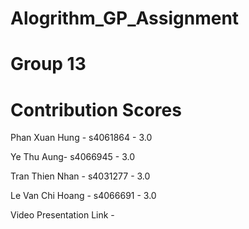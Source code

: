 # Alogrithm_GP_Assignment
# Group 13
# Contribution Scores

Phan Xuan Hung - s4061864  - 3.0

Ye Thu Aung- s4066945 - 3.0

Tran Thien Nhan - s4031277 - 3.0

Le Van Chi Hoang - s4066691 - 3.0

Video Presentation Link -
